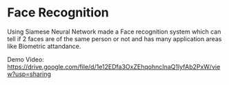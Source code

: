 # Face Recognition
Using Siamese Neural Network made a Face recognition system which can tell if 2 faces are of the same person or not and has many application areas like Biometric attandance.

Demo Video: https://drive.google.com/file/d/1e12EDfa3OxZEhqohncInaQ1lyfAb2PxW/view?usp=sharing